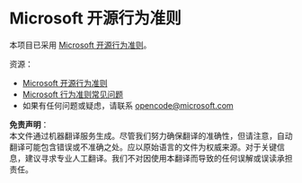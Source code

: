 # Microsoft 开源行为准则

本项目已采用 [Microsoft 开源行为准则](https://opensource.microsoft.com/codeofconduct/)。

资源：

- [Microsoft 开源行为准则](https://opensource.microsoft.com/codeofconduct/)
- [Microsoft 行为准则常见问题](https://opensource.microsoft.com/codeofconduct/faq/)
- 如果有任何问题或疑虑，请联系 [opencode@microsoft.com](mailto:opencode@microsoft.com)

**免责声明**：  
本文件通过机器翻译服务生成。尽管我们努力确保翻译的准确性，但请注意，自动翻译可能包含错误或不准确之处。应以原始语言的文件为权威来源。对于关键信息，建议寻求专业人工翻译。我们不对因使用本翻译而导致的任何误解或误读承担责任。